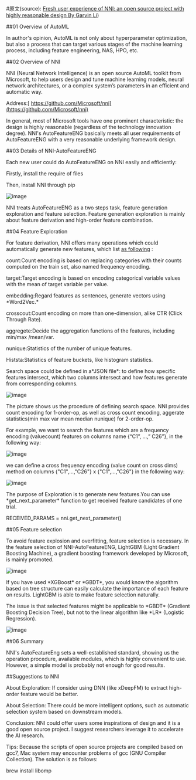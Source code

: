 \#原文(source): [Fresh user experience of NNI: an open source project with highly reasonable design 
By Garvin Li](https://www.zhihu.com/question/297982959/answer/964961829?utm_source=wechat_session&utm_medium=social&utm_oi=28812108627968&from=singlemessage&isappinstalled=0))

\##01 Overview of AutoML

In author's opinion, AutoML is not only about hyperparameter optimization, but
also a process that can target various stages of the machine learning process,
including feature engineering, NAS, HPO, etc.

\##02 Overview of NNI

NNI (Neural Network Intelligence) is an open source AutoML toolkit from
Microsoft, to help users design and tune machine learning models, neural network
architectures, or a complex system’s parameters in an efficient and automatic
way.

Address:[ https://github.com/Microsoft/nni](https://github.com/Microsoft/nni)

In general, most of Microsoft tools have one prominent characteristic: the
design is highly reasonable (regardless of the technology innovation degree).
NNI's AutoFeatureENG basically meets all user requirements of AutoFeatureENG
with a very reasonable underlying framework design.

\##03 Details of NNI-AutoFeatureENG

Each new user could do AutoFeatureENG on NNI easily and efficiently:

Firstly, install the require of files

Then, install NNI through pip

![image](https://upload-images.jianshu.io/upload_images/20947594-b2219460951f6a12.jpg?imageMogr2/auto-orient/strip%7CimageView2/2/w/1240)

NNI treats AutoFeatureENG as a two steps task, feature generation exploration
and feature selection. Feature generation exploration is mainly about feature
derivation and high-order feature combination.

\##04 Feature Exploration

For feature derivation, NNI offers many operations which could automatically
generate new features, which list [as
following](https://github.com/SpongebBob/tabular_automl_NNI/blob/master/AutoFEOp.md) :

count:Count encoding is based on replacing categories with their counts
computed on the train set, also named frequency encoding.

target:Target encoding is based on encoding categorical variable values
with the mean of target variable per value.

embedding:Regard features as sentences, generate vectors using
\*Word2Vec.\*

crosscout:Count encoding on more than one-dimension, alike CTR (Click
Through Rate).

aggregete:Decide the aggregation functions of the features, including
min/max /mean/var.

nunique:Statistics of the number of unique features.

Histsta:Statistics of feature buckets, like histogram statistics.

Search space could be defined in a\*JSON file\*: to define how specific
features intersect, which two columns intersect and how features generate from
corresponding columns.

![image](https://upload-images.jianshu.io/upload_images/20947594-0534cc8ea51e4382.jpg?imageMogr2/auto-orient/strip%7CimageView2/2/w/1240)

The picture shows us the procedure of defining search space. NNI provides count
encoding for 1-order-op, as well as cross count encoding, aggerate
statistics(min max var mean median nunique) for 2-order-op.

For example, we want to search the features which are a frequency encoding
(valuecount) features on columns name {“C1”, ...,” C26”}, in the following way:

![image](https://upload-images.jianshu.io/upload_images/20947594-d49c0ead372d4ac0.jpg?imageMogr2/auto-orient/strip%7CimageView2/2/w/1240)

we can define a cross frequency encoding (value count on cross dims) method on
columns {"C1",...,"C26"} x {"C1",...,"C26"} in the following way:

![image](https://upload-images.jianshu.io/upload_images/20947594-c58c8d498559c4f0.jpg?imageMogr2/auto-orient/strip%7CimageView2/2/w/1240)

The purpose of Exploration is to generate new features.You can use
\*get_next_parameter\* function to get received feature candidates of
one trial.

RECEIVED_PARAMS = nni.get_next_parameter()

\##05 Feature selection

To avoid feature explosion and overfitting, feature selection is necessary. In
the feature selection of NNI-AutoFeatureENG, LightGBM (Light Gradient Boosting
Machine), a gradient boosting framework developed by Microsoft, is mainly
promoted.

![image](https://upload-images.jianshu.io/upload_images/20947594-3dbf914e7b48da01.jpg?imageMogr2/auto-orient/strip%7CimageView2/2/w/1240)

If you have used \*XGBoost\* or \*GBDT\*, you would know the algorithm based on
tree structure can easily calculate the importance of each feature on results.
LightGBM is able to make feature selection naturally.

The issue is that selected features might be applicable to \*GBDT\* (Gradient
Boosting Decision Tree), but not to the linear algorithm like \*LR\* (Logistic
Regression).

![image](https://upload-images.jianshu.io/upload_images/20947594-1c23ae3edc07d9e5.jpg?imageMogr2/auto-orient/strip%7CimageView2/2/w/1240)

\##06 Summary

NNI's AutoFeatureEng sets a well-established standard, showing us the operation
procedure, available modules, which is highly convenient to use. However, a
simple model is probably not enough for good results.

\##Suggestions to NNI

About Exploration: If consider using DNN (like xDeepFM) to extract
high-order feature would be better.

About Selection: There could be more intelligent options, such as
automatic selection system based on downstream models.

Conclusion: NNI could offer users some inspirations of design and it is
a good open source project. I suggest researchers leverage it to accelerate the
AI research.

Tips: Because the scripts of open source projects are compiled based on
gcc7, Mac system may encounter problems of gcc (GNU Compiler Collection). The
solution is as follows:

brew install libomp

